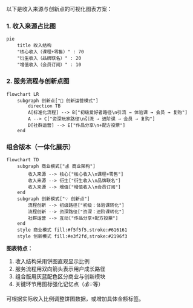 以下是收入来源与创新点的可视化图表方案：

### 1. 收入来源占比图
```mermaid
pie
    title 收入结构
    "核心收入（课程+零售）" : 70
    "衍生收入（品牌联名）" : 20
    "增值收入（会员订阅）" : 10
```

### 2. 服务流程与创新点图
```mermaid
flowchart LR
    subgraph 创新点["🔄 创新运营模式"]
        direction TB
        A[标准化流程] --> B["初级爱好者路径\n引流 → 体验课 → 会员 → 复购"]
        A --> C["资深玩家路径\n引流 → 进阶课 → 会员 → 复购"]
        D[社群运营] --> E["作品分享\n+配方投票"]
    end
```

### 组合版本（一体化展示）
```mermaid
flowchart TD
    subgraph 商业模式["💰 商业架构"]
        收入来源 --> 核心["核心收入\n课程+零售"]
        收入来源 --> 衍生["衍生收入\n品牌联名"]
        收入来源 --> 增值["增值收入\n会员订阅"]
    end
    subgraph 创新模式["💡 创新点"]
        流程创新 --> 初级路径["初级：体验课转化"]
        流程创新 --> 资深路径["资深：进阶课转化"]
        社群运营 --> 互动["作品分享+配方投票"]
    end
    style 商业模式 fill:#f5f5f5,stroke:#616161
    style 创新模式 fill:#e3f2fd,stroke:#2196f3
```

**图表特点：**
1. 收入结构采用饼图直观显示比例
2. 服务流程用双向箭头表示用户成长路径
3. 组合版用灰蓝配色区分商业与创新模块
4. 关键环节用图标强化记忆点（💰💡等）

可根据实际收入比例调整饼图数据，或增加具体金额标签。
